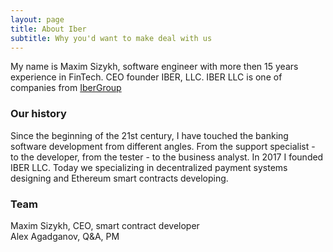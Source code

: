 ```yaml
---
layout: page
title: About Iber
subtitle: Why you'd want to make deal with us
---
```


My name is Maxim Sizykh, software engineer with more then 15 years experience in FinTech.
CEO founder IBER, LLC.  IBER LLC  is one of companies from [IberGroup](www.iber.group)

### Our history

Since the beginning of the 21st century, I have touched the banking software development from different angles. From the support specialist - to the developer, from the tester - to the business analyst. In 2017 I founded IBER LLC. Today we specializing in decentralized payment systems designing and Ethereum smart contracts developing.

### Team
Maxim Sizykh, CEO, smart contract developer  
Alex Agadganov, Q&A, PM




